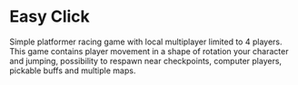 # Easy Click
Simple platformer racing game with local multiplayer limited to 4 players.
This game contains player movement in a shape of rotation your character and jumping, possibility to respawn near checkpoints,
computer players, pickable buffs and multiple maps.

